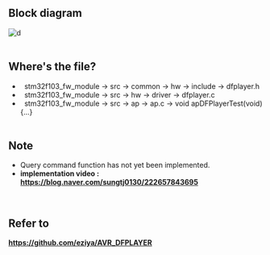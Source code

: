## Block diagram<br>
![d](https://user-images.githubusercontent.com/70312248/155701830-a8415f90-bfb7-4327-8f12-9a5dc024cb1e.png) <br><br>

## Where's the file?<br>
* &nbsp; stm32f103_fw_module → src → common → hw → include → dfplayer.h
* &nbsp; stm32f103_fw_module → src → hw → driver → dfplayer.c
* &nbsp; stm32f103_fw_module → src → ap → ap.c → void apDFPlayerTest(void){...} <br><br>

## Note<br>
* Query command function has not yet been implemented. <br>
* <b>implementation video : <b> https://blog.naver.com/sungtj0130/222657843695 
<br>   

## Refer to <br>
https://github.com/eziya/AVR_DFPLAYER <br>
